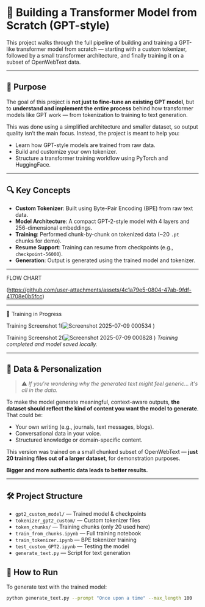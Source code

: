 # 🧠 Building a Transformer Model from Scratch (GPT-style)

This project walks through the full pipeline of building and training a GPT-like transformer model from scratch — starting with a custom tokenizer, followed by a small transformer architecture, and finally training it on a subset of OpenWebText data.

---

## 🎯 Purpose

The goal of this project is **not just to fine-tune an existing GPT model**, but to **understand and implement the entire process** behind how transformer models like GPT work — from tokenization to training to text generation.

This was done using a simplified architecture and smaller dataset, so output quality isn’t the main focus. Instead, the project is meant to help you:

- Learn how GPT-style models are trained from raw data.
- Build and customize your own tokenizer.
- Structure a transformer training workflow using PyTorch and HuggingFace.

---

## 🔍 Key Concepts

- **Custom Tokenizer**: Built using Byte-Pair Encoding (BPE) from raw text data.
- **Model Architecture**: A compact GPT-2-style model with 4 layers and 256-dimensional embeddings.
- **Training**: Performed chunk-by-chunk on tokenized data (~20 `.pt` chunks for demo).
- **Resume Support**: Training can resume from checkpoints (e.g., `checkpoint-56000`).
- **Generation**: Output is generated using the trained model and tokenizer.

---
FLOW CHART

(https://github.com/user-attachments/assets/4c1a79e5-0804-47ab-9fdf-41708e0b5fcc)

---

🔁 Training in Progress

Training Screenshot 1(![Screenshot 2025-07-09 000534](https://github.com/user-attachments/assets/ac8ac04c-9a35-4f19-a9de-f9c40d15514d)
)

Training Screenshot 2(![Screenshot 2025-07-09 000828](https://github.com/user-attachments/assets/48009cba-5a93-479f-8c8e-2f03d4a54683)
)
*Training completed and model saved locally.*

---

## 🧪 Data & Personalization

> ⚠️ _If you're wondering why the generated text might feel generic... it's all in the data._

To make the model generate meaningful, context-aware outputs, **the dataset should reflect the kind of content you want the model to generate**. That could be:

- Your own writing (e.g., journals, text messages, blogs).
- Conversational data in your voice.
- Structured knowledge or domain-specific content.

This version was trained on a small chunked subset of OpenWebText — **just 20 training files out of a larger dataset**, for demonstration purposes.

**Bigger and more authentic data leads to better results.**

---
## 🛠️ Project Structure

- `gpt2_custom_model/` — Trained model & checkpoints  
- `tokenizer_gpt2_custom/` — Custom tokenizer files  
- `token_chunks/` — Training chunks (only 20 used here)  
- `train_from_chunks.ipynb` — Full training notebook  
- `train_tokenizer.ipynb` — BPE tokenizer training  
- `test_custom_GPT2.ipynb` — Testing the model  
- `generate_text.py` — Script for text generation  


## 🚀 How to Run

To generate text with the trained model:

```bash
python generate_text.py --prompt "Once upon a time" --max_length 100  



